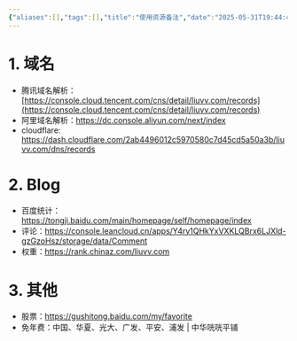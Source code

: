 ```yaml
---
{"aliases":[],"tags":[],"title":"使用资源备注","date":"2025-05-31T19:44:42+08:00","date_modify":"2025-09-18T14:47:05+08:00","dg-publish":true,"permalink":"/Publish/102_资源备注/使用资源备注/","dgPassFrontmatter":true,"created":"2025-05-31T19:44:42+08:00","updated":"2025-09-18T14:47:05+08:00"}
---
```



# 1. 域名

- 腾讯域名解析：[https://console.cloud.tencent.com/cns/detail/liuvv.com/records](https://console.cloud.tencent.com/cns/detail/liuvv.com/records)
- 阿里域名解析：<https://dc.console.aliyun.com/next/index>
- cloudflare: <https://dash.cloudflare.com/2ab4496012c5970580c7d45cd5a50a3b/liuvv.com/dns/records>

# 2. Blog

- 百度统计： <https://tongji.baidu.com/main/homepage/self/homepage/index>
- 评论：<https://console.leancloud.cn/apps/Y4ry1QHkYxVXKLQBrx6LJXld-gzGzoHsz/storage/data/Comment>
- 权重：<https://rank.chinaz.com/liuvv.com>

# 3. 其他

- 股票：<https://gushitong.baidu.com/my/favorite>
- 免年费：中国、华夏、光大、广发、平安、浦发 | 中华咣咣平铺
